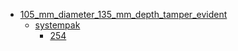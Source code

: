* [105_mm_diameter_135_mm_depth_tamper_evident](105_mm_diameter_135_mm_depth_tamper_evident)
  * [systempak](105_mm_diameter_135_mm_depth_tamper_evident/systempak)
    * [254](105_mm_diameter_135_mm_depth_tamper_evident/systempak/254)
